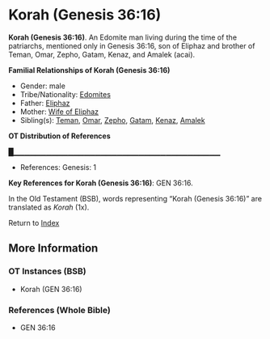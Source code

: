 # Korah (Genesis 36:16)
**Korah (Genesis 36:16)**. 
An Edomite man living during the time of the patriarchs, mentioned only in Genesis 36:16, son of Eliphaz and brother of Teman, Omar, Zepho, Gatam, Kenaz, and Amalek (acai). 




**Familial Relationships of Korah (Genesis 36:16)**


* Gender: male
* Tribe/Nationality: [Edomites](../../../groups/md/acai/Edom.md)
* Father: [Eliphaz](Eliphaz.md)
* Mother: [Wife of Eliphaz](WifeOfEliphaz.md)
* Sibling(s): [Teman](Teman.md), [Omar](Omar.md), [Zepho](Zepho.md), [Gatam](Gatam.md), [Kenaz](Kenaz.md), [Amalek](Amalek.md)


**OT Distribution of References**

█▁▁▁▁▁▁▁▁▁▁▁▁▁▁▁▁▁▁▁▁▁▁▁▁▁▁▁▁▁▁▁▁▁▁▁▁▁▁
* References: Genesis: 1



**Key References for Korah (Genesis 36:16)**: 
GEN 36:16. 


In the Old Testament (BSB), words representing “Korah (Genesis 36:16)” are translated as 
*Korah* (1x). 




Return to [Index](00-Index.md)

## More Information

### OT Instances (BSB)

* Korah (GEN 36:16)



### References (Whole Bible)

* GEN 36:16



